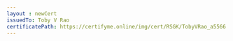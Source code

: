 ```yaml
--- 
layout : newCert 
issuedTo: Toby V Rao
certificatePath: https://certifyme.online/img/cert/RSGK/TobyVRao_a5566.png
--- 
```


